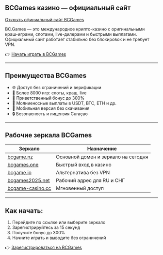 ## BCGames казино — официальный сайт  
[Открыть официальный сайт BCGames](https://bcgame.nz/i-3a9esjz8l-n/)

BC.Games — это международное крипто-казино с оригинальными краш-играми, слотами, live-дилерами и быстрыми выплатами. Официальный сайт работает стабильно без блокировок и не требует VPN.

👉 [Начать играть в BCGames](https://bcgame.nz/i-3a9esjz8l-n/)

---

## Преимущества BCGames

- 🌐 Доступ без ограничений и верификации  
- 🎰 Более 8000 игр: слоты, краш, live  
- 🎁 Приветственный бонус до 300%  
- 💸 Молниеносные выплаты в USDT, BTC, ETH и др.  
- 📱 Мобильная версия без скачивания  
- 🔒 Безопасность и лицензия Curaçao

---

## Рабочие зеркала BCGames

| Зеркало                                                   | Назначение                        |
|------------------------------------------------------------|-----------------------------------|
| [bcgame.nz](https://bcgame.nz/i-3a9esjz8l-n/)              | Основной домен и зеркало на сегодня |
| [bcgames.one](https://bcgame.nz/i-3a9esjz8l-n/)            | Быстрый вход в казино             |
| [bcgame.io](https://bcgame.nz/i-3a9esjz8l-n/)              | Альтернатива без VPN              |
| [bcgames2025.net](https://bcgame.nz/i-3a9esjz8l-n/)        | Рабочий адрес для RU и СНГ        |
| [bcgame-casino.cc](https://bcgame.nz/i-3a9esjz8l-n/)       | Мгновенный доступ                 |

---

## Как начать:

1. Перейдите по ссылке или выберите зеркало  
2. Зарегистрируйтесь за 15 секунд  
3. Получите бонус до 300%  
4. Начните играть и выводите без ограничений

👉 [Зарегистрироваться на BCGames](https://bcgame.nz/i-3a9esjz8l-n/)
